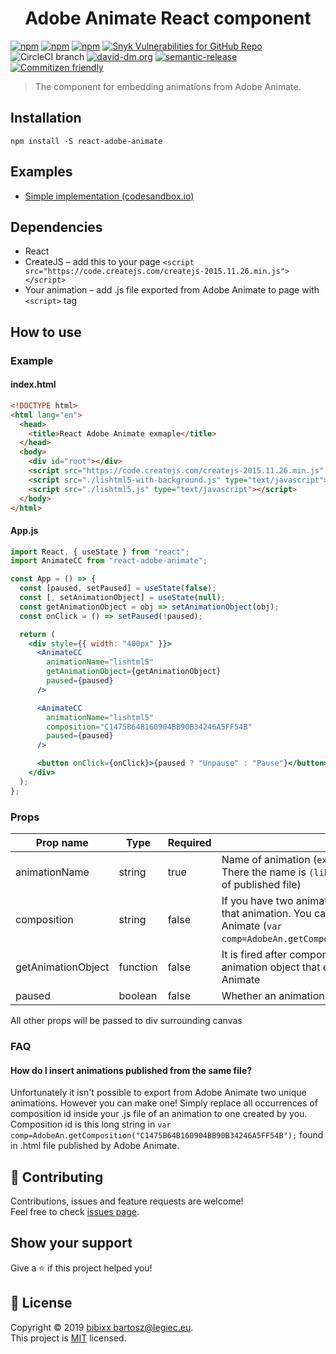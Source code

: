 <h1 align="center">Adobe Animate React component</h1>

[![npm](https://badgen.net/npm/v/react-adobe-animate)](https://www.npmjs.com/package/react-adobe-animate)
[![npm](https://badgen.net/npm/dt/react-adobe-animate)](https://www.npmjs.com/package/react-adobe-animate)
[![npm](https://badgen.net/npm/dm/react-adobe-animate)](https://www.npmjs.com/package/react-adobe-animate)
[![Snyk Vulnerabilities for GitHub Repo](https://img.shields.io/snyk/vulnerabilities/github/bibixx/react-adobe-animate)](https://snyk.io/test/github/bibixx/react-adobe-animate)
![CircleCI branch](https://badgen.net/circleci/github/bibixx/react-adobe-animate/master)
[![david-dm.org](https://badgen.net/david/dep/bibixx/react-adobe-animate)](https://david-dm.org/bibixx/react-adobe-animate)
[![semantic-release](https://img.shields.io/badge/%20%20%F0%9F%93%A6%F0%9F%9A%80-semantic--release-e10079.svg)](https://github.com/semantic-release/semantic-release)
[![Commitizen friendly](https://badgen.net/badge/commitizen/friendly/green)](http://commitizen.github.io/cz-cli/)

> The component for embedding animations from Adobe Animate.

## Installation

`npm install -S react-adobe-animate`

## Examples

* [Simple implementation (codesandbox.io)](https://codesandbox.io/s/react-adobe-animate-zw61y)

## Dependencies

* React
* CreateJS – add this to your page `<script src="https://code.createjs.com/createjs-2015.11.26.min.js"></script>`
* Your animation – add .js file exported from Adobe Animate to page with `<script>` tag

## How to use
### Example
#### index.html
```html
<!DOCTYPE html>
<html lang="en">
  <head>
    <title>React Adobe Animate exmaple</title>
  </head>
  <body>
    <div id="root"></div>
    <script src="https://code.createjs.com/createjs-2015.11.26.min.js" type="text/javascript"></script>
    <script src="./lishtml5-with-background.js" type="text/javascript"></script>
    <script src="./lishtml5.js" type="text/javascript"></script>
  </body>
</html>

```

#### App.js
```jsx
import React, { useState } from "react";
import AnimateCC from "react-adobe-animate";

const App = () => {
  const [paused, setPaused] = useState(false);
  const [, setAnimationObject] = useState(null);
  const getAnimationObject = obj => setAnimationObject(obj);
  const onClick = () => setPaused(!paused);

  return (
    <div style={{ width: "400px" }}>
      <AnimateCC
        animationName="lishtml5"
        getAnimationObject={getAnimationObject}
        paused={paused}
      />

      <AnimateCC
        animationName="lishtml5"
        composition="C1475B64B160904BB90B34246A5FF54B"
        paused={paused}
      />

      <button onClick={onClick}>{paused ? "Unpause" : "Pause"}</button>
    </div>
  );
};
```

### Props

| Prop name | Type | Required | Description  |
| --------- | ---- | -------- | ------------ |
| animationName | string | true | Name of animation (`exportRoot = new lib.animationName();` in js file. There the name is `(lib.animationName = function`. Also usually name of published file) |
composition | string | false | If you have two animations with same name you can specify an id of that animation. You can get it from .html file generate by Adobe Animate (`var comp=AdobeAn.getComposition("C1475B64B160904BB90B34246A5FF54B");`) |
| getAnimationObject | function | false | It is fired after component was mounted. It takes 1 argument – animation object that enables you to fire functions created in Adobe Animate
paused | boolean | false | Whether an animation should be paused

All other props will be passed to div surrounding canvas

### FAQ

#### How do I insert animations published from the same file?

Unfortunately it isn't possible to export from Adobe Animate two unique animations. However you can make one! Simply replace all occurrences of composition id inside your .js file of an animation to one created by you. Composition id is this long string in `var comp=AdobeAn.getComposition("C1475B64B160904BB90B34246A5FF54B");` found in .html file published by Adobe Animate.

## 🤝 Contributing

Contributions, issues and feature requests are welcome!<br />Feel free to check [issues page](https://github.com/bibixx/react-adobe-animate/issues).

## Show your support

Give a ⭐️ if this project helped you!

## 📝 License

Copyright © 2019 [bibixx <bartosz@legiec.eu>](https://github.com/bibixx).<br />
This project is [MIT](https://github.com/bibixx/react-adobe-animate/blob/master/LICENSE) licensed.
